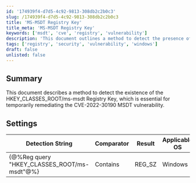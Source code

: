```yaml
---
id: '174939f4-d7d5-4c92-9813-308db2c2b0c3'
slug: /174939f4-d7d5-4c92-9813-308db2c2b0c3
title: 'MS-MSDT Registry Key'
title_meta: 'MS-MSDT Registry Key'
keywords: ['msdt', 'cve', 'registry', 'vulnerability']
description: 'This document outlines a method to detect the presence of the HKEY_CLASSES_ROOT/ms-msdt Registry Key, which is crucial for temporarily remediating the CVE-2022-30190 MSDT vulnerability on Windows systems.'
tags: ['registry', 'security', 'vulnerability', 'windows']
draft: false
unlisted: false
---
```


## Summary

This document describes a method to detect the existence of the HKEY_CLASSES_ROOT/ms-msdt Registry Key, which is essential for temporarily remediating the CVE-2022-30190 MSDT vulnerability.

## Settings

| Detection String                          | Comparator | Result  | Applicable OS |
|-------------------------------------------|------------|---------|----------------|
| \{@%Reg query "HKEY_CLASSES_ROOT/ms-msdt"@%} | Contains   | REG_SZ  | Windows        |